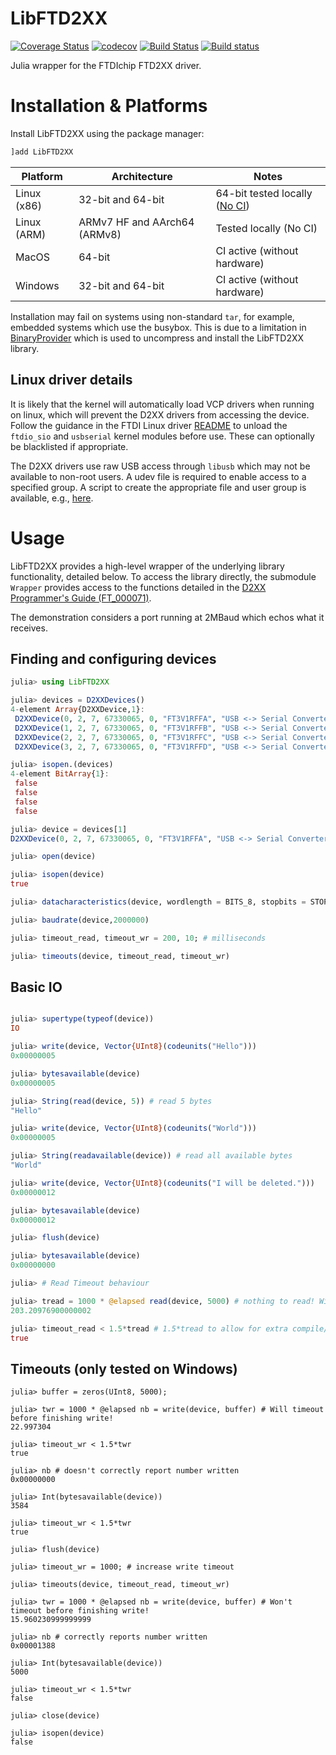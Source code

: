 # LibFTD2XX

[![Coverage Status](https://coveralls.io/repos/github/Gowerlabs/LibFTD2XX.jl/badge.svg?branch=master)](https://coveralls.io/github/Gowerlabs/LibFTD2XX.jl?branch=master)
[![codecov](https://codecov.io/gh/Gowerlabs/LibFTD2XX.jl/branch/master/graph/badge.svg)](https://codecov.io/gh/Gowerlabs/LibFTD2XX.jl)
[![Build Status](https://travis-ci.org/Gowerlabs/LibFTD2XX.jl.svg?branch=master)](https://travis-ci.org/Gowerlabs/LibFTD2XX.jl)
[![Build status](https://ci.appveyor.com/api/projects/status/ui8plnih785lw4jg/branch/master?svg=true)](https://ci.appveyor.com/project/samuelpowell/libftd2xx-jl/branch/master)

Julia wrapper for the FTDIchip FTD2XX driver.

# Installation & Platforms

Install LibFTD2XX using the package manager:

```julia
]add LibFTD2XX
```

| Platform        | Architecture                  | Notes                                   |
| -------------   | ----------------------------- | --------------------------------------- |
| Linux (x86)     | 32-bit and 64-bit             | 64-bit tested locally ([No CI](https://github.com/Gowerlabs/LibFTD2XX.jl/issues/35)) |
| Linux (ARM)     | ARMv7 HF and AArch64 (ARMv8)  | Tested locally (No CI)                  |
| MacOS           | 64-bit                        | CI active (without hardware)            |
| Windows         | 32-bit and 64-bit             | CI active (without hardware)            |

Installation may fail on systems using non-standard `tar`, for example, embedded systems which use the busybox. This is due to a limitation in [BinaryProvider](https://github.com/JuliaPackaging/BinaryProvider.jl/issues/162) which is used to uncompress and install the LibFTD2XX library.

## Linux driver details

It is likely that the kernel will automatically load VCP drivers when running on linux, which will prevent the D2XX drivers from accessing the device. Follow the guidance in the FTDI Linux driver [README](https://www.ftdichip.com/Drivers/D2XX/Linux/ReadMe-linux.txt) to unload the `ftdio_sio` and `usbserial` kernel modules before use. These can optionally be blacklisted if appropriate.

The D2XX drivers use raw USB access through `libusb` which may not be available to non-root users. A udev file is required to enable access to a specified group. A script to create the appropriate file and user group is available, e.g., [here](https://stackoverflow.com/questions/13419691/accessing-a-usb-device-with-libusb-1-0-as-a-non-root-user).


# Usage

LibFTD2XX provides a high-level wrapper of the underlying library functionality, detailed below. 
To access the library directly, the submodule `Wrapper` provides access to the functions detailed in the [D2XX Programmer's Guide (FT_000071)](http://www.ftdichip.com/Support/Documents/ProgramGuides/D2XX_Programmer's_Guide(FT_000071).pdf).

The demonstration considers a port running at 2MBaud which echos what it receives.


## Finding and configuring devices

```Julia
julia> using LibFTD2XX

julia> devices = D2XXDevices()
4-element Array{D2XXDevice,1}:
 D2XXDevice(0, 2, 7, 67330065, 0, "FT3V1RFFA", "USB <-> Serial Converter A", Base.RefValue{FT_HANDLE}(FT_HANDLE(Ptr{Nothing} @0x0000000000000000)))
 D2XXDevice(1, 2, 7, 67330065, 0, "FT3V1RFFB", "USB <-> Serial Converter B", Base.RefValue{FT_HANDLE}(FT_HANDLE(Ptr{Nothing} @0x0000000000000000)))
 D2XXDevice(2, 2, 7, 67330065, 0, "FT3V1RFFC", "USB <-> Serial Converter C", Base.RefValue{FT_HANDLE}(FT_HANDLE(Ptr{Nothing} @0x0000000000000000)))
 D2XXDevice(3, 2, 7, 67330065, 0, "FT3V1RFFD", "USB <-> Serial Converter D", Base.RefValue{FT_HANDLE}(FT_HANDLE(Ptr{Nothing} @0x0000000000000000)))

julia> isopen.(devices)
4-element BitArray{1}:
 false
 false
 false
 false

julia> device = devices[1]
D2XXDevice(0, 2, 7, 67330065, 0, "FT3V1RFFA", "USB <-> Serial Converter A", Base.RefValue{FT_HANDLE}(FT_HANDLE(Ptr{Nothing} @0x0000000000000000)))

julia> open(device)

julia> isopen(device)
true

julia> datacharacteristics(device, wordlength = BITS_8, stopbits = STOP_BITS_1, parity = PARITY_NONE)

julia> baudrate(device,2000000)

julia> timeout_read, timeout_wr = 200, 10; # milliseconds

julia> timeouts(device, timeout_read, timeout_wr)
```

## Basic IO

```julia

julia> supertype(typeof(device))
IO

julia> write(device, Vector{UInt8}(codeunits("Hello")))
0x00000005

julia> bytesavailable(device)
0x00000005

julia> String(read(device, 5)) # read 5 bytes
"Hello"

julia> write(device, Vector{UInt8}(codeunits("World")))
0x00000005

julia> String(readavailable(device)) # read all available bytes
"World"

julia> write(device, Vector{UInt8}(codeunits("I will be deleted.")))
0x00000012

julia> bytesavailable(device)
0x00000012

julia> flush(device)

julia> bytesavailable(device)
0x00000000

julia> # Read Timeout behaviour

julia> tread = 1000 * @elapsed read(device, 5000) # nothing to read! Will timeout...
203.20976900000002

julia> timeout_read < 1.5*tread # 1.5*tread to allow for extra compile/run time.
true
```

## Timeouts (only tested on Windows)

```
julia> buffer = zeros(UInt8, 5000);

julia> twr = 1000 * @elapsed nb = write(device, buffer) # Will timeout before finishing write!
22.997304

julia> timeout_wr < 1.5*twr
true

julia> nb # doesn't correctly report number written
0x00000000

julia> Int(bytesavailable(device))
3584

julia> timeout_wr < 1.5*twr
true

julia> flush(device)

julia> timeout_wr = 1000; # increase write timeout

julia> timeouts(device, timeout_read, timeout_wr)

julia> twr = 1000 * @elapsed nb = write(device, buffer) # Won't timeout before finishing write!
15.960230999999999

julia> nb # correctly reports number written
0x00001388

julia> Int(bytesavailable(device))
5000

julia> timeout_wr < 1.5*twr
false

julia> close(device)

julia> isopen(device)
false
```


